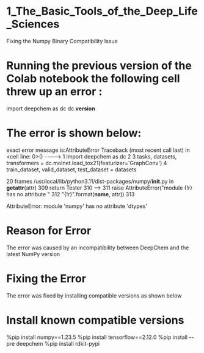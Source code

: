 # 1_The_Basic_Tools_of_the_Deep_Life_Sciences
Fixing the Numpy Binary Compatibility Issue

# Running the previous version of the Colab notebook the following cell threw up an error :

import deepchem as dc
dc.__version__

# The error is shown below:

exact error message is:AttributeError                            Traceback (most recent call last)
<ipython-input-4-bd2c2b79eb3f> in <cell line: 0>()
----> 1 import deepchem as dc
      2 
      3 tasks, datasets, transformers = dc.molnet.load_tox21(featurizer='GraphConv')
      4 train_dataset, valid_dataset, test_dataset = datasets

20 frames
/usr/local/lib/python3.11/dist-packages/numpy/__init__.py in __getattr__(attr)
    309             return Tester
    310 
--> 311         raise AttributeError("module {!r} has no attribute "
    312                              "{!r}".format(__name__, attr))
    313 

AttributeError: module 'numpy' has no attribute 'dtypes'


# Reason for Error

The error was caused by an incompatibility between DeepChem and the latest NumPy version

# Fixing the Error 
The error was fixed by installing compatible versions as shown below 

# Install known compatible versions
%pip install numpy==1.23.5
%pip install tensorflow==2.12.0
%pip install --pre deepchem
%pip install rdkit-pypi



